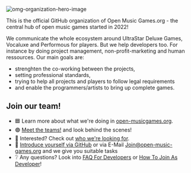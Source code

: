 ![omg-organization-hero-image](https://github.com/open-music-games/.github/assets/63517874/e03eac61-a472-4657-b1ef-dbe1d72f00b6)

<p>This is the official GitHub organization of Open Music Games.org - the central hub of open music games started in 2022!</p>

<p>We communicate the whole ecosystem around UltraStar Deluxe Games, Vocaluxe and Performous for players. But we help developers too. For instance by doing project management, non-profit-marketing and human ressources.
  Our main goals are:</p>
  
- strenghten the co-working between the projects,
- setting professional standards,
- trying to help all projects and players to follow legal requirements
- and enable the programmers/artists to bring up complete games.

## Join our team!

- 🟦 Learn more about what we're doing in [open-musicgames.org](https://www.open-music-games.org).
- 🟣 [Meet the teams!](https://www.open-music-games.org/community/meet-the-teams) and look behind the scenes!
- 💚 Interested? Check out [who we're looking for](https://github.com/orgs/open-music-games/discussions/categories/we-re-looking-for).
- 🔷 [Introduce yourself via GitHub](https://github.com/orgs/open-music-games/discussions/categories/introduce-yourself) or via E-Mail [Join@open-music-games.org](mailto:join@open-music-games.org) and we give you suitable tasks
- ❔ Any questions? Look into [FAQ For Developers](https://www.open-music-games.org/help/frequently-asked-questions#for-developers) or [How To Join As Developer](https://www.open-music-games.org/community/be-part-of-us#how-to-join-as-developer)!
